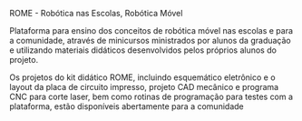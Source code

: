 ROME - Robótica nas Escolas, Robótica Móvel


Plataforma para ensino dos conceitos de robótica móvel nas escolas e para a comunidade, através de minicursos ministrados por alunos da graduação e utilizando materiais didáticos desenvolvidos pelos próprios alunos do projeto.

Os projetos do kit didático ROME, incluindo esquemático eletrônico e o layout da placa de circuito impresso, projeto CAD mecânico
e programa CNC para corte laser, bem como rotinas de programação para testes com a plataforma, estão disponíveis abertamente
para a comunidade 
